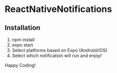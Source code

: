 # ReactNativeNotifications
## Installation
1. npm install
2. expo start
3. Select platforms based on Expo (Android/iOS)
4. Select which notification will run and enjoy!

Happy Coding!

